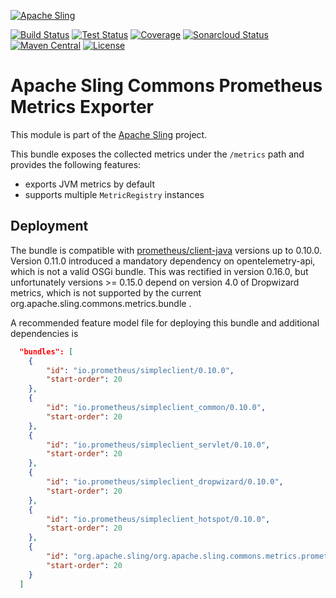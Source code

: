 [![Apache Sling](https://sling.apache.org/res/logos/sling.png)](https://sling.apache.org)

&#32;[![Build Status](https://ci-builds.apache.org/job/Sling/job/modules/job/sling-org-apache-sling-commons-metrics-prometheus/job/master/badge/icon)](https://ci-builds.apache.org/job/Sling/job/modules/job/sling-org-apache-sling-commons-metrics-prometheus/job/master/)&#32;[![Test Status](https://img.shields.io/jenkins/tests.svg?jobUrl=https://ci-builds.apache.org/job/Sling/job/modules/job/sling-org-apache-sling-commons-metrics-prometheus/job/master/)](https://ci-builds.apache.org/job/Sling/job/modules/job/sling-org-apache-sling-commons-metrics-prometheus/job/master/test/?width=800&height=600)&#32;[![Coverage](https://sonarcloud.io/api/project_badges/measure?project=apache_sling-org-apache-sling-commons-metrics-prometheus&metric=coverage)](https://sonarcloud.io/dashboard?id=apache_sling-org-apache-sling-commons-metrics-prometheus)&#32;[![Sonarcloud Status](https://sonarcloud.io/api/project_badges/measure?project=apache_sling-org-apache-sling-commons-metrics-prometheus&metric=alert_status)](https://sonarcloud.io/dashboard?id=apache_sling-org-apache-sling-commons-metrics-prometheus)&#32;[![Maven Central](https://maven-badges.herokuapp.com/maven-central/org.apache.sling/org.apache.sling.commons.metrics.prometheus/badge.svg)](https://search.maven.org/#search%7Cga%7C1%7Cg%3A%22org.apache.sling%22%20a%3A%22org.apache.sling.commons.metrics.prometheus%22) [![License](https://img.shields.io/badge/License-Apache%202.0-blue.svg)](https://www.apache.org/licenses/LICENSE-2.0)

# Apache Sling Commons Prometheus Metrics Exporter

This module is part of the [Apache Sling](https://sling.apache.org) project.

This bundle exposes the collected metrics under the `/metrics` path and provides the following features:

- exports JVM metrics by default
- supports multiple `MetricRegistry` instances

## Deployment

The bundle is compatible with [prometheus/client-java](https://github.com/prometheus/client_java/)
versions up to 0.10.0. Version 0.11.0 introduced a mandatory dependency on opentelemetry-api,
which is not a valid OSGi bundle. This was rectified in version 0.16.0, but unfortunately
versions >= 0.15.0 depend on version 4.0 of Dropwizard metrics, which is not supported by the current org.apache.sling.commons.metrics.bundle .

A recommended feature model file for deploying this bundle and additional dependencies is

```json
  "bundles": [
    {
        "id": "io.prometheus/simpleclient/0.10.0",
        "start-order": 20
    },
    {
        "id": "io.prometheus/simpleclient_common/0.10.0",
        "start-order": 20
    },
    {
        "id": "io.prometheus/simpleclient_servlet/0.10.0",
        "start-order": 20
    },
    {
        "id": "io.prometheus/simpleclient_dropwizard/0.10.0",
        "start-order": 20
    },
    {
        "id": "io.prometheus/simpleclient_hotspot/0.10.0",
        "start-order": 20
    },
    {
        "id": "org.apache.sling/org.apache.sling.commons.metrics.prometheus/1.0-SNAPSHOT",
        "start-order": 20
    }
  ]
```
